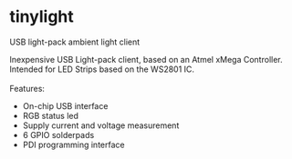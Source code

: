 tinylight
=========

USB light-pack ambient light client

Inexpensive USB Light-pack client, based on an Atmel xMega Controller.
Intended for LED Strips based on the WS2801 IC.<br>
<br>
Features:
- On-chip USB interface
- RGB status led
- Supply current and voltage measurement
- 6 GPIO solderpads
- PDI programming interface
